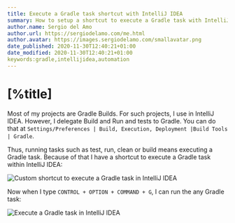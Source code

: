 ```yaml
---
title: Execute a Gradle task shortcut with IntelliJ IDEA
summary: How to setup a shortcut to execute a Gradle task with IntelliJ IDEA
author.name: Sergio del Amo
author.url: https://sergiodelamo.com/me.html
author.avatar: https://images.sergiodelamo.com/smallavatar.png 
date_published: 2020-11-30T12:40:21+01:00
date_modified: 2020-11-30T12:40:21+01:00
keywords:gradle,intellijidea,automation
---
```


# [%title]

Most of my projects are Gradle Builds. For such projects, I use in IntelliJ IDEA. However, I delegate Build and Run and tests to Gradle. You can do that at `Settings/Preferences | Build, Execution, Deployment |Build Tools | Gradle`.

Thus, running tasks such as test, run, clean or build means executing a Gradle task. Because of that I have a shortcut to execute a Gradle task within IntelliJ IDEA:

![Custom shortcut to execute a Gradle task in IntelliJ IDEA](https://images.sergiodelamo.com/execute-gradle-task-shortcut-intellij.png)

Now when I type `CONTROL + OPTION + COMMAND + G`, I can run the any Gradle task:

![Execute a Gradle task in IntelliJ IDEA](https://images.sergiodelamo.com/execute-gradle-task-shortcut-intellij-running.png)